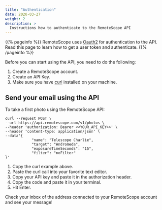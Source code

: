 ```yaml
---
title: "Authentication"
date: 2020-03-27
weight: 2
description: >
  Instructions how to authenticate to the RemoteScope API
---
```


{{% pageinfo %}}
RemoteScope uses [Oauth2](http://oauthbible.com/#oauth-2-three-legged) for authentication to the API. Read this page to learn how to get a user token and authenticate.
{{% /pageinfo %}}

Before you can start using the API, you need to do the following:

1. Create a RemoteScope account.
2. Create an API Key.
3. Make sure you have [curl](https://curl.haxx.se/) installed on your machine.



## Send your email using the API
To take a first photo using the RemoteScope API:

```
curl --request POST \
--url https://api.remotescope.com/v1/photos \
--header 'authorization: Bearer <<YOUR_API_KEY>>' \
--header 'content-type: application/json' \
--data'{
            "name": "Telescope Charlie",
            "target": "Andromeda",
            "exposureTimeSeconds": "15",
            "filter": "noFilter"
}'
```

1. Copy the curl example above.
2. Paste the curl call into your favorite text editor.
3. Copy your API key and paste it in the authorization header.
4. Copy the code and paste it in your terminal.
5. Hit Enter.

Check your inbox of the address connected to your RemoteScope account and see your message!

